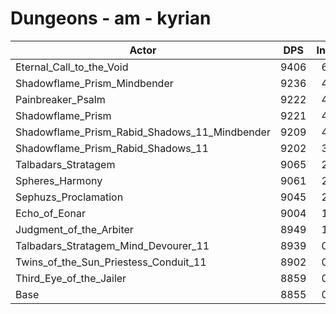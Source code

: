 # Dungeons - am - kyrian
| Actor | DPS | Increase |
|---|:---:|:---:|
|Eternal_Call_to_the_Void|9406|6.22%|
|Shadowflame_Prism_Mindbender|9236|4.30%|
|Painbreaker_Psalm|9222|4.14%|
|Shadowflame_Prism|9221|4.13%|
|Shadowflame_Prism_Rabid_Shadows_11_Mindbender|9209|4.00%|
|Shadowflame_Prism_Rabid_Shadows_11|9202|3.92%|
|Talbadars_Stratagem|9065|2.37%|
|Spheres_Harmony|9061|2.33%|
|Sephuzs_Proclamation|9045|2.15%|
|Echo_of_Eonar|9004|1.68%|
|Judgment_of_the_Arbiter|8949|1.06%|
|Talbadars_Stratagem_Mind_Devourer_11|8939|0.95%|
|Twins_of_the_Sun_Priestess_Conduit_11|8902|0.53%|
|Third_Eye_of_the_Jailer|8859|0.05%|
|Base|8855|0.00%|
